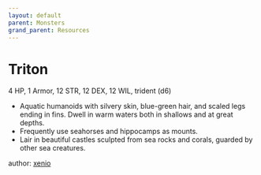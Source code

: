 ```yaml
---
layout: default
parent: Monsters
grand_parent: Resources
---
```


# Triton
4 HP, 1 Armor, 12 STR, 12 DEX, 12 WIL, trident (d6)
-   Aquatic humanoids with silvery skin, blue-green hair, and scaled legs ending in fins. Dwell in warm waters both in shallows and at great depths.
-   Frequently use seahorses and hippocamps as mounts.
-   Lair in beautiful castles sculpted from sea rocks and corals, guarded by other sea creatures.

author: [xenio](https://xenioinabottle.blogspot.com)
